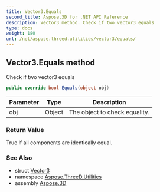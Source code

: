 ```yaml
---
title: Vector3.Equals
second_title: Aspose.3D for .NET API Reference
description: Vector3 method. Check if two vector3 equals
type: docs
weight: 180
url: /net/aspose.threed.utilities/vector3/equals/
---
```

## Vector3.Equals method

Check if two vector3 equals

```csharp
public override bool Equals(object obj)
```

| Parameter | Type | Description |
| --- | --- | --- |
| obj | Object | The object to check equality. |

### Return Value

True if all components are identically equal.

### See Also

* struct [Vector3](../)
* namespace [Aspose.ThreeD.Utilities](../../../aspose.threed.utilities/)
* assembly [Aspose.3D](../../../)


